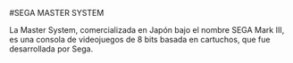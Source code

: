 #SEGA MASTER SYSTEM

La Master System, comercializada en Japón bajo el nombre SEGA Mark III,
es una consola de videojuegos de 8 bits basada en cartuchos, que fue desarrollada por Sega. 